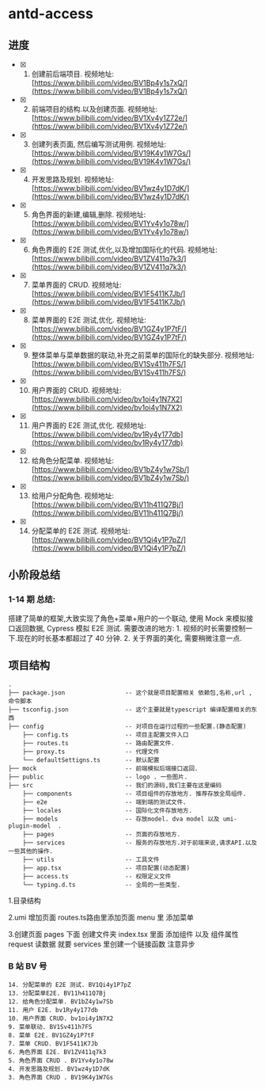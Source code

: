 # antd-access

## 进度

- [x] 1. 创建前后端项目. 视频地址: [https://www.bilibili.com/video/BV1Bp4y1s7xQ/](https://www.bilibili.com/video/BV1Bp4y1s7xQ/)
- [x] 2. 前端项目的结构.以及创建页面. 视频地址: [https://www.bilibili.com/video/BV1Xv4y1Z72e/](https://www.bilibili.com/video/BV1Xv4y1Z72e/)
- [x] 3. 创建列表页面, 然后编写测试用例. 视频地址: [https://www.bilibili.com/video/BV19K4y1W7Gs/](https://www.bilibili.com/video/BV19K4y1W7Gs/)
- [x] 4. 开发思路及规划. 视频地址: [https://www.bilibili.com/video/BV1wz4y1D7dK/](https://www.bilibili.com/video/BV1wz4y1D7dK/)
- [x] 5. 角色界面的新建,编辑,删除. 视频地址: [https://www.bilibili.com/video/BV1Yv4y1o78w/](https://www.bilibili.com/video/BV1Yv4y1o78w/)
- [x] 6. 角色界面的 E2E 测试,优化,以及增加国际化的代码. 视频地址: [https://www.bilibili.com/video/BV1ZV411q7k3/](https://www.bilibili.com/video/BV1ZV411q7k3/)
- [x] 7. 菜单界面的 CRUD. 视频地址: [https://www.bilibili.com/video/BV1F5411K7Jb/](https://www.bilibili.com/video/BV1F5411K7Jb/)
- [x] 8. 菜单界面的 E2E 测试,优化. 视频地址: [https://www.bilibili.com/video/BV1GZ4y1P7tF/](https://www.bilibili.com/video/BV1GZ4y1P7tF/)
- [x] 9. 整体菜单与菜单数据的联动,补充之前菜单的国际化的缺失部分. 视频地址: [https://www.bilibili.com/video/BV1Sv411h7FS/](https://www.bilibili.com/video/BV1Sv411h7FS/)
- [x] 10. 用户界面的 CRUD. 视频地址: [https://www.bilibili.com/video/bv1oi4y1N7X2](https://www.bilibili.com/video/bv1oi4y1N7X2)
- [x] 11. 用户界面的 E2E 测试,优化. 视频地址: [https://www.bilibili.com/video/bv1Ry4y177db](https://www.bilibili.com/video/bv1Ry4y177db)
- [x] 12. 给角色分配菜单. 视频地址: [https://www.bilibili.com/video/BV1bZ4y1w7Sb/](https://www.bilibili.com/video/BV1bZ4y1w7Sb/)
- [x] 13. 给用户分配角色. 视频地址: [https://www.bilibili.com/video/BV11h411Q7Bj/](https://www.bilibili.com/video/BV11h411Q7Bj/)
- [x] 14. 分配菜单的 E2E 测试. 视频地址: [https://www.bilibili.com/video/BV1Qi4y1P7pZ/](https://www.bilibili.com/video/BV1Qi4y1P7pZ/)

## 小阶段总结

### 1-14 期 总结:

搭建了简单的框架,大致实现了角色+菜单+用户的一个联动, 使用 Mock 来模拟接口返回数据, Cypress 模拟 E2E 测试. 需要改进的地方: 1. 视频的时长需要控制一下.现在的时长基本都超过了 40 分钟. 2. 关于界面的美化, 需要稍微注意一点.

## 项目结构

```
.
├── package.json                 -- 这个就是项目配置相关 依赖包,名称,url ,命令脚本
├── tsconfig.json                -- 这个主要就是typescript 编译配置相关的东西
├── config                       -- 对项目在运行过程的一些配置.(静态配置)
    ├── config.ts                -- 项目主配置文件入口
    ├── routes.ts                -- 路由配置文件.
    ├── proxy.ts                 -- 代理文件
    └── defaultSettigns.ts       -- 默认配置
├── mock                         -- 前端模拟后端接口返回.
├── public                       -- logo . 一些图片.
├── src                          -- 我们的源码,我们主要在这里编码
    ├── components               -- 项目组件的存放地方. 推荐存放全局组件.
    ├── e2e                      -- 端到端的测试文件.
    ├── locales                  -- 国际化文件存放地方.
    ├── models                   -- 存放model. dva model 以及 umi-plugin-model  .
    ├── pages                    -- 页面的存放地方.
    ├── services                 -- 服务的存放地方.对于前端来说,请求API.以及一些其他的操作.
    ├── utils                    -- 工具文件
    ├── app.tsx                  -- 项目配置(动态配置)
    ├── access.ts                -- 权限定义文件
    └── typing.d.ts              -- 全局的一些类型.
```

1.目录结构

2.umi 增加页面  routes.ts路由里添加页面  menu 里 添加菜单

3.创建页面 pages 下面 创建文件夹  index.tsx   里面 添加组件 以及 组件属性   request 读数据 就要 services 里创建一个链接函数  注意异步






### B 站 BV 号

```
14. 分配菜单的 E2E 测试. BV1Qi4y1P7pZ
13. 分配菜单E2E. BV11h411Q7Bj
12. 给角色分配菜单. BV1bZ4y1w7Sb
11. 用户 E2E. bv1Ry4y177db
10. 用户界面 CRUD. bv1oi4y1N7X2
9. 菜单联动. BV1Sv411h7FS
8. 菜单 E2E. BV1GZ4y1P7tF
7. 菜单 CRUD. BV1F5411K7Jb
6. 角色界面 E2E. BV1ZV411q7k3
5. 角色界面 CRUD . BV1Yv4y1o78w
4. 开发思路及规划. BV1wz4y1D7dK
3. 角色界面 CRUD . BV19K4y1W7Gs
```
